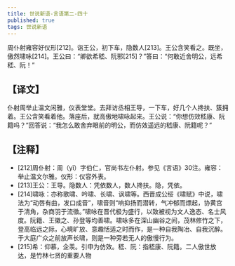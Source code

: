 ```yaml
---
title: 世说新语-言语第二-四十
published: true
tags: 世说新语
---
```


周仆射雍容好仪形[212]。诣王公，初下车，隐数人[213]。王公含笑看之。既坐，傲然啸咏[214]。王公曰：“卿欲希嵇、阮邪[215]？”答曰：“何敢近舍明公，远希嵇、阮！”

## 【译文】

仆射周举止温文闲雅，仪表堂堂。去拜访丞相王导，一下车，好几个人搀扶、簇拥着。王公含笑看着他。落座后，就高傲地啸咏起来。王公说：“你想仿效嵇康、阮籍吗？”回答说：“我怎么敢舍弃眼前的明公，而仿效遥远的嵇康、阮籍呢？”

## 【注释】

- [212]周仆射：周（yǐ）字伯仁，官尚书左仆射。参见《言语》30注。雍容：举止温文尔雅。仪形：仪容外表。
- [213]王公：王导。隐数人：凭依数人，数人搀扶。隐，凭依。
- [214]啸咏：亦称歌啸、吟啸、长啸、讽啸等。西晋成公绥《啸赋》中说，啸法为“动唇有曲，发口成音”，啸音则“响抑扬而潜转，气冲郁而熛起，协黄宫于清角，杂商羽于流徵。”啸咏在晋代极为盛行，以致被视为文人逸态、名士风度。阮籍、王徽之、孙登等均善啸。啸咏多在深山幽谷之间，茂林修竹之下，登高临远之际，心境旷放、意趣恬适之时而作，是一种自我陶冶、自我沉醉。于大庭广众之前放声长啸，则是一种旁若无人的傲慢行为。
- [215]希：仰慕，企羡。引申为仿效。嵇、阮：指嵇康、阮籍。二人傲世放达，是竹林七贤的重要人物
